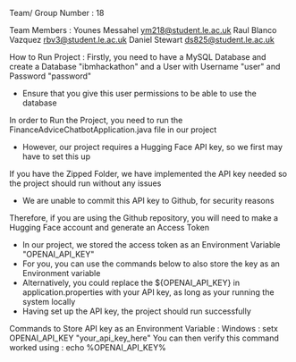Team/ Group Number : 18

Team Members : 
Younes Messahel ym218@student.le.ac.uk
Raul Blanco Vazquez rbv3@student.le.ac.uk
Daniel Stewart ds825@student.le.ac.uk

How to Run Project : 
Firstly, you need to have a MySQL Database and create a Database "ibmhackathon" and a User with Username "user" and Password "password"
- Ensure that you give this user permissions to be able to use the database

In order to Run the Project, you need to run the FinanceAdviceChatbotApplication.java file in our project
- However, our project requires a Hugging Face API key, so we first may have to set this up

If you have the Zipped Folder, we have implemented the API key needed so the project should run without any issues
- We are unable to commit this API key to Github, for security reasons

Therefore, if you are using the Github repository, you will need to make a Hugging Face account and generate an Access Token
- In our project, we stored the access token as an Environment Variable "OPENAI_API_KEY"
- For you, you can use the commands below to also store the key as an Environment variable
- Alternatively, you could replace the ${OPENAI_API_KEY} in application.properties with your API key, as long as your running the system locally
- Having set up the API key, the project should run successfully

Commands to Store API key as an Environment Variable : 
Windows : setx OPENAI_API_KEY "your_api_key_here"
You can then verify this command worked using : echo %OPENAI_API_KEY%
